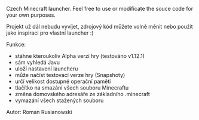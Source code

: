 Czech Minecraft launcher. Feel free to use or modificate the souce code for your own purposes.

Projekt už dál nebudu vyvíjet, zdrojový kód můžete volně měnit nebo použít jako inspiraci pro vlastní launcher :)

Funkce:
- stáhne kteroukoliv Alpha verzi hry (testováno v1.12.1)
- sám vyhledá Javu
- uloží nastavení launcheru
- může načíst testovací verze hry (Snapshoty)
- určí velikost dostupné operační paměti
- tlačítko na smazání všech souboru Minecraftu
- změna domovského adresáře ze základního .minecraft
- vymazání všech stažených souboru

Autor: Roman Rusianowski
